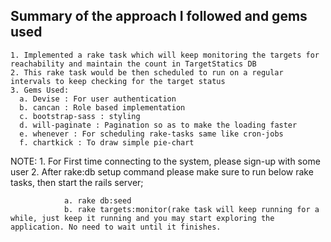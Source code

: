 ## Summary of the approach I followed and gems used
```
1. Implemented a rake task which will keep monitoring the targets for reachability and maintain the count in TargetStatics DB
2. This rake task would be then scheduled to run on a regular intervals to keep checking for the target status
3. Gems Used:
  a. Devise : For user authentication
  b. cancan : Role based implementation
  c. bootstrap-sass : styling 
  d. will-paginate : Pagination so as to make the loading faster
  e. whenever : For scheduling rake-tasks same like cron-jobs
  f. chartkick : To draw simple pie-chart

```
NOTE: 1. For First time connecting to the system, please sign-up with some user
      2. After rake:db setup command please make sure to run below rake tasks, then start the rails server;
```
            a. rake db:seed
            b. rake targets:monitor(rake task will keep running for a while, just keep it running and you may start exploring the application. No need to wait until it finishes.
```
